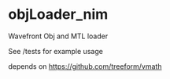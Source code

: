 # objLoader_nim
Wavefront Obj and MTL loader

See /tests for example usage

depends on https://github.com/treeform/vmath